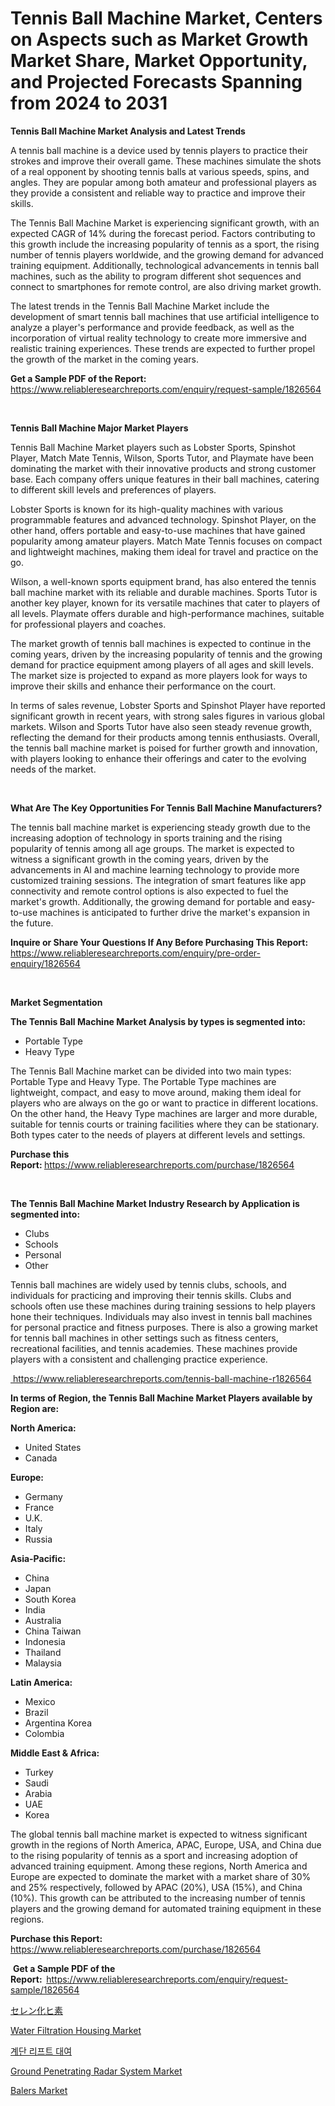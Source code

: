 <p><h1>Tennis Ball Machine Market, Centers on Aspects such as Market Growth Market Share, Market Opportunity, and Projected Forecasts Spanning from 2024 to 2031</h1></p><p><strong>Tennis Ball Machine Market Analysis and Latest Trends</strong></p>
<p><p>A tennis ball machine is a device used by tennis players to practice their strokes and improve their overall game. These machines simulate the shots of a real opponent by shooting tennis balls at various speeds, spins, and angles. They are popular among both amateur and professional players as they provide a consistent and reliable way to practice and improve their skills.</p><p>The Tennis Ball Machine Market is experiencing significant growth, with an expected CAGR of 14% during the forecast period. Factors contributing to this growth include the increasing popularity of tennis as a sport, the rising number of tennis players worldwide, and the growing demand for advanced training equipment. Additionally, technological advancements in tennis ball machines, such as the ability to program different shot sequences and connect to smartphones for remote control, are also driving market growth.</p><p>The latest trends in the Tennis Ball Machine Market include the development of smart tennis ball machines that use artificial intelligence to analyze a player's performance and provide feedback, as well as the incorporation of virtual reality technology to create more immersive and realistic training experiences. These trends are expected to further propel the growth of the market in the coming years.</p></p>
<p><strong>Get a Sample PDF of the Report:&nbsp;</strong> <a href="https://www.reliableresearchreports.com/enquiry/request-sample/1826564">https://www.reliableresearchreports.com/enquiry/request-sample/1826564</a></p>
<p>&nbsp;</p>
<p><strong>Tennis Ball Machine Major Market Players</strong></p>
<p><p>Tennis Ball Machine Market players such as Lobster Sports, Spinshot Player, Match Mate Tennis, Wilson, Sports Tutor, and Playmate have been dominating the market with their innovative products and strong customer base. Each company offers unique features in their ball machines, catering to different skill levels and preferences of players.</p><p>Lobster Sports is known for its high-quality machines with various programmable features and advanced technology. Spinshot Player, on the other hand, offers portable and easy-to-use machines that have gained popularity among amateur players. Match Mate Tennis focuses on compact and lightweight machines, making them ideal for travel and practice on the go.</p><p>Wilson, a well-known sports equipment brand, has also entered the tennis ball machine market with its reliable and durable machines. Sports Tutor is another key player, known for its versatile machines that cater to players of all levels. Playmate offers durable and high-performance machines, suitable for professional players and coaches.</p><p>The market growth of tennis ball machines is expected to continue in the coming years, driven by the increasing popularity of tennis and the growing demand for practice equipment among players of all ages and skill levels. The market size is projected to expand as more players look for ways to improve their skills and enhance their performance on the court.</p><p>In terms of sales revenue, Lobster Sports and Spinshot Player have reported significant growth in recent years, with strong sales figures in various global markets. Wilson and Sports Tutor have also seen steady revenue growth, reflecting the demand for their products among tennis enthusiasts. Overall, the tennis ball machine market is poised for further growth and innovation, with players looking to enhance their offerings and cater to the evolving needs of the market.</p></p>
<p>&nbsp;</p>
<p><strong>What Are The Key Opportunities For Tennis Ball Machine Manufacturers?</strong></p>
<p><p>The tennis ball machine market is experiencing steady growth due to the increasing adoption of technology in sports training and the rising popularity of tennis among all age groups. The market is expected to witness a significant growth in the coming years, driven by the advancements in AI and machine learning technology to provide more customized training sessions. The integration of smart features like app connectivity and remote control options is also expected to fuel the market's growth. Additionally, the growing demand for portable and easy-to-use machines is anticipated to further drive the market's expansion in the future.</p></p>
<p><strong>Inquire or Share Your Questions If Any Before Purchasing This Report:</strong> <a href="https://www.reliableresearchreports.com/enquiry/pre-order-enquiry/1826564">https://www.reliableresearchreports.com/enquiry/pre-order-enquiry/1826564</a></p>
<p>&nbsp;</p>
<p><strong>Market Segmentation</strong></p>
<p><strong>The Tennis Ball Machine Market Analysis by types is segmented into:</strong></p>
<p><ul><li>Portable Type</li><li>Heavy Type</li></ul></p>
<p><p>The Tennis Ball Machine market can be divided into two main types: Portable Type and Heavy Type. The Portable Type machines are lightweight, compact, and easy to move around, making them ideal for players who are always on the go or want to practice in different locations. On the other hand, the Heavy Type machines are larger and more durable, suitable for tennis courts or training facilities where they can be stationary. Both types cater to the needs of players at different levels and settings.</p></p>
<p><strong>Purchase this Report:&nbsp;</strong><a href="https://www.reliableresearchreports.com/purchase/1826564">https://www.reliableresearchreports.com/purchase/1826564</a></p>
<p>&nbsp;</p>
<p><strong>The Tennis Ball Machine Market Industry Research by Application is segmented into:</strong></p>
<p><ul><li>Clubs</li><li>Schools</li><li>Personal</li><li>Other</li></ul></p>
<p><p>Tennis ball machines are widely used by tennis clubs, schools, and individuals for practicing and improving their tennis skills. Clubs and schools often use these machines during training sessions to help players hone their techniques. Individuals may also invest in tennis ball machines for personal practice and fitness purposes. There is also a growing market for tennis ball machines in other settings such as fitness centers, recreational facilities, and tennis academies. These machines provide players with a consistent and challenging practice experience.</p></p>
<p><a href="https://www.reliableresearchreports.com/tennis-ball-machine-r1826564">&nbsp;https://www.reliableresearchreports.com/tennis-ball-machine-r1826564</a></p>
<p><strong>In terms of Region, the Tennis Ball Machine Market Players available by Region are:</strong></p>
<p>
    <p> <strong> North America: </strong>
        <ul>
            <li>United States</li>
            <li>Canada</li>
        </ul>
        </p> 
    <p> <strong> Europe: </strong>
        <ul>
            <li>Germany</li>
            <li>France</li>
            <li>U.K.</li>
            <li>Italy</li>
            <li>Russia</li>
        </ul>
        </p> 
    <p> <strong> Asia-Pacific: </strong>
        <ul>
            <li>China</li>
            <li>Japan</li>
            <li>South Korea</li>
            <li>India</li>
            <li>Australia</li>
            <li>China Taiwan</li>
            <li>Indonesia</li>
            <li>Thailand</li>
            <li>Malaysia</li>
        </ul>
        </p> 
    <p> <strong> Latin America: </strong>
        <ul>
            <li>Mexico</li>
            <li>Brazil</li>
            <li>Argentina Korea</li>
            <li>Colombia</li>
        </ul>
        </p> 
    <p> <strong> Middle East & Africa: </strong>
        <ul>
            <li>Turkey</li>
            <li>Saudi</li>
            <li>Arabia</li>
            <li>UAE</li>
            <li>Korea</li>
        </ul>
    </p>
    </p>
<p><p>The global tennis ball machine market is expected to witness significant growth in the regions of North America, APAC, Europe, USA, and China due to the rising popularity of tennis as a sport and increasing adoption of advanced training equipment. Among these regions, North America and Europe are expected to dominate the market with a market share of 30% and 25% respectively, followed by APAC (20%), USA (15%), and China (10%). This growth can be attributed to the increasing number of tennis players and the growing demand for automated training equipment in these regions.</p></p>
<p><strong>Purchase this Report: </strong><a href="https://www.reliableresearchreports.com/purchase/1826564">https://www.reliableresearchreports.com/purchase/1826564</a></p>
<p>&nbsp;<strong>Get a Sample PDF of the Report:&nbsp;&nbsp;</strong><a href="https://www.reliableresearchreports.com/enquiry/request-sample/1826564">https://www.reliableresearchreports.com/enquiry/request-sample/1826564</a></p>
<p><strong></strong></p>
<p><p><a href="https://github.com/xnljig2898992/Market-Research-Report-List-1/blob/main/121396330990.md">セレン化ヒ素</a></p><p><a href="https://medium.com/@christinaweber16/water-filtration-housing-market-share-evolution-and-market-growth-trends-2024-2031-676dbda69361">Water Filtration Housing Market</a></p><p><a href="https://github.com/trmesnao7959541/Market-Research-Report-List-1/blob/main/939918028386.md">계단 리프트 대여</a></p><p><a href="https://github.com/jhcraigie/Market-Research-Report-List-3/blob/main/ground-penetrating-radar-system-market.md">Ground Penetrating Radar System Market</a></p><p><a href="https://github.com/sonuprakash1/Market-Research-Report-List-2/blob/main/balers-market.md">Balers Market</a></p></p>
